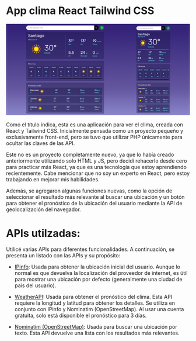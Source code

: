 # App clima React Tailwind CSS

![Captura de app-clima en pc y dispositvos moviles](capturas/app-clima.jpg)

Como el título indica, esta es una aplicación para ver el clima, creada con React y Tailwind CSS. Inicialmente pensada como un proyecto pequeño y exclusivamente front-end, pero se tuvo que utilizar PHP únicamente para ocultar las claves de las API.

Este no es un proyecto completamente nuevo, ya que lo había creado anteriormente utilizando solo HTML y JS, pero decidí rehacerlo desde cero para practicar más React, ya que es una tecnología que estoy aprendiendo recientemente. Cabe mencionar que no soy un experto en React, pero estoy trabajando en mejorar mis habilidades.

Además, se agregaron algunas funciones nuevas, como la opción de seleccionar el resultado más relevante al buscar una ubicación y un botón para obtener el pronóstico de la ubicación del usuario mediante la API de geolocalización del navegador. 


# APIs utilzadas:
Utilicé varias APIs para diferentes funcionalidades. A continuación, se presenta un listado con las APIs y su propósito:

- [IPinfo](https://ipinfo.io/): Usada para obtener la ubicación inicial del usuario. Aunque lo normal es que devuelva la localización del proveedor de internet, es útil para mostrar una ubicación por defecto (generalmente una ciudad de país del usuario).

- [WeatherAPI](https://www.weatherapi.com/): Usada para obtener el pronóstico del clima. Esta API requiere la longitud y latitud para obtener los detalles. Se utiliza en conjunto con IPinfo y Nominatim (OpenStreetMap). Al usar una cuenta gratuita, solo está disponible el pronóstico para 3 días.

- [Nominatim (OpenStreetMap)](https://nominatim.org/): Usada para buscar una ubicación por texto. Esta API devuelve una lista con los resultados más relevantes.